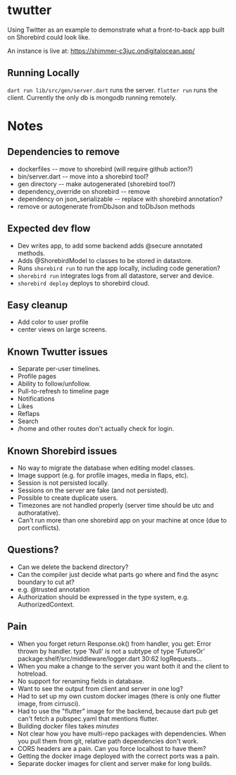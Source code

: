 # twutter

Using Twitter as an example to demonstrate what a front-to-back app
built on Shorebird could look like.

An instance is live at: https://shimmer-c3juc.ondigitalocean.app/

## Running Locally

`dart run lib/src/gen/server.dart` runs the server.
`flutter run` runs the client.
Currently the only db is mongodb running remotely.

# Notes

## Dependencies to remove
- dockerfiles -- move to shorebird (will require github action?)
- bin/server.dart -- move into a shorebird tool?
- gen directory -- make autogenerated (shorebird tool?)
- dependency_override on shorebird -- remove
- dependency on json_serializable -- replace with shorebird annotation?
- remove or autogenerate fromDbJson and toDbJson methods

## Expected dev flow
- Dev writes app, to add some backend adds @secure annotated methods.
- Adds @ShorebirdModel to classes to be stored in datastore.
- Runs `shorebird run` to run the app locally, including code generation?
- `shorebird run` integrates logs from all datastore, server and device.
- `shorebird deploy` deploys to shorebird cloud.

## Easy cleanup
- Add color to user profile
- center views on large screens.

## Known Twutter issues
- Separate per-user timelines.
- Profile pages
- Ability to follow/unfollow.
- Pull-to-refresh to timeline page
- Notifications
- Likes
- Reflaps
- Search
- /home and other routes don't actually check for login.

## Known Shorebird issues
- No way to migrate the database when editing model classes.
- Image support (e.g. for profile images, media in flaps, etc).
- Session is not persisted locally.
- Sessions on the server are fake (and not persisted).
- Possible to create duplicate users.
- Timezones are not handled properly (server time should be utc and authoratative).
- Can't run more than one shorebird app on your machine at once (due to port conflicts).

## Questions?
- Can we delete the backend directory?
- Can the compiler just decide what parts go where and find the async boundary
  to cut at?
- e.g. @trusted annotation
- Authorization should be expressed in the type system, e.g. AuthorizedContext.

## Pain
* When you forget return Response.ok() from handler, you get:
Error thrown by handler.
type 'Null' is not a subtype of type 'FutureOr<Response>'
package:shelf/src/middleware/logger.dart 30:62  logRequests.<fn>.<fn>.<fn>
* When you make a change to the server you want both it and the client to hotreload.
* No support for renaming fields in database.
* Want to see the output from client and server in one log?
* Had to set up my own custom docker images (there is only one flutter image, from cirrusci).
* Had to use the "flutter" image for the backend, because dart pub get can't fetch a pubspec.yaml that mentions flutter.
* Building docker files takes *minutes*
* Not clear how you have multi-repo packages with dependencies.  When you pull them from git, relative path dependencies don't work.
* CORS headers are a pain. Can you force localhost to have them?
* Getting the docker image deployed with the correct ports was a pain.
* Separate docker images for client and server make for long builds.